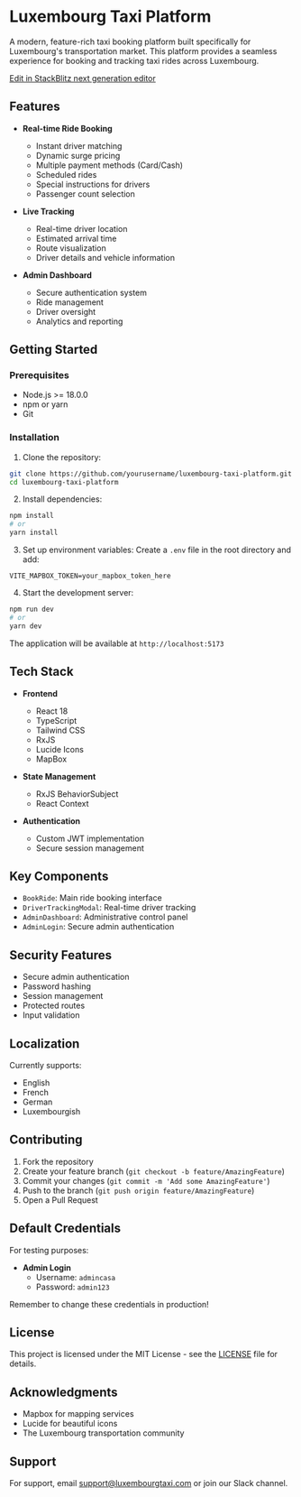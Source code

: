 # Luxembourg Taxi Platform 

A modern, feature-rich taxi booking platform built specifically for Luxembourg's transportation market. This platform provides a seamless experience for booking and tracking taxi rides across Luxembourg.

[Edit in StackBlitz next generation editor ](https://stackblitz.com/~/github.com/casadrives/godaddy)

## Features

- **Real-time Ride Booking**
  - Instant driver matching
  - Dynamic surge pricing
  - Multiple payment methods (Card/Cash)
  - Scheduled rides
  - Special instructions for drivers
  - Passenger count selection

- **Live Tracking**
  - Real-time driver location
  - Estimated arrival time
  - Route visualization
  - Driver details and vehicle information

- **Admin Dashboard**
  - Secure authentication system
  - Ride management
  - Driver oversight
  - Analytics and reporting

## Getting Started

### Prerequisites

- Node.js >= 18.0.0
- npm or yarn
- Git

### Installation

1. Clone the repository:
```bash
git clone https://github.com/yourusername/luxembourg-taxi-platform.git
cd luxembourg-taxi-platform
```

2. Install dependencies:
```bash
npm install
# or
yarn install
```

3. Set up environment variables:
Create a `.env` file in the root directory and add:
```env
VITE_MAPBOX_TOKEN=your_mapbox_token_here
```

4. Start the development server:
```bash
npm run dev
# or
yarn dev
```

The application will be available at `http://localhost:5173`

## Tech Stack

- **Frontend**
  - React 18
  - TypeScript
  - Tailwind CSS
  - RxJS
  - Lucide Icons
  - MapBox

- **State Management**
  - RxJS BehaviorSubject
  - React Context

- **Authentication**
  - Custom JWT implementation
  - Secure session management

## Key Components

- `BookRide`: Main ride booking interface
- `DriverTrackingModal`: Real-time driver tracking
- `AdminDashboard`: Administrative control panel
- `AdminLogin`: Secure admin authentication

## Security Features

- Secure admin authentication
- Password hashing
- Session management
- Protected routes
- Input validation

## Localization

Currently supports:
- English
- French
- German
- Luxembourgish

## Contributing

1. Fork the repository
2. Create your feature branch (`git checkout -b feature/AmazingFeature`)
3. Commit your changes (`git commit -m 'Add some AmazingFeature'`)
4. Push to the branch (`git push origin feature/AmazingFeature`)
5. Open a Pull Request

## Default Credentials

For testing purposes:
- **Admin Login**
  - Username: `admincasa`
  - Password: `admin123`

Remember to change these credentials in production!

## License

This project is licensed under the MIT License - see the [LICENSE](LICENSE) file for details.

## Acknowledgments

- Mapbox for mapping services
- Lucide for beautiful icons
- The Luxembourg transportation community

## Support

For support, email support@luxembourgtaxi.com or join our Slack channel.